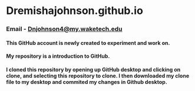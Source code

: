 # Dremishajohnson.github.io
### Email - Dnjohnson4@my.waketech.edu
#### This GitHub account is newly created to experiment and work on.
#### My repository is a introduction to GitHub.
#### I cloned this repository by opening up GitHub desktop and clicking on clone, and selecting this repository to clone. I then downloaded my clone file to my desktop and commited my changes in Github desktop.
